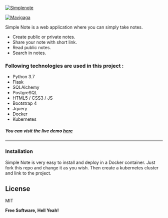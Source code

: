 

[![Simplenote](http://cagdasyanar.com/img/maviga/simple.png)](http://simplenote.ml)

[![Mavigaga](http://cagdasyanar.com/img/maviga/small.jpg)](http://mavigaga.com)


Simple Note is a web application where you can simply take notes.

  - Create public or private notes.
  - Share your note with short link.
  - Read public notes.
  - Search in notes.

### Following technologies are used in this project :

  - Python 3.7
  - Flask
  - SQLAlchemy
  - PostgreSQL
  - HTML5 / CSS3 / JS
  - Bootstrap 4
  - Jquery
  - Docker 
  - Kubernetes

##### You can visit the live demo [here][df1]

---
### Installation

Simple Note is very easy to install and deploy in a Docker container. Just fork this repo and change it as you wish. Then create a kubernetes cluster and link to the project.


License
----

MIT

**Free Software, Hell Yeah!**

[df1]: www.simplenote.ml
